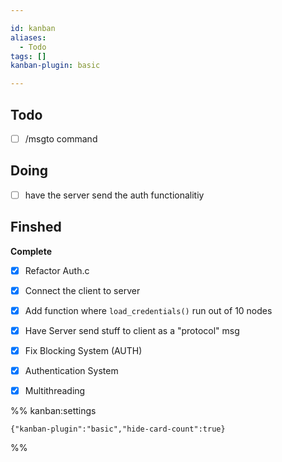 ```yaml
---

id: kanban
aliases:
  - Todo
tags: []
kanban-plugin: basic

---
```


## Todo

- [ ] /msgto command


## Doing

- [ ] have the server send the auth functionalitiy


## Finshed

**Complete**
- [x] Refactor Auth.c
- [x] Connect the client to server
- [x] Add function where `load_credentials()` run out of 10 nodes
- [x] Have Server send stuff to client as a "protocol" msg
- [x] Fix Blocking System (AUTH)
- [x] Authentication System
- [x] Multithreading




%% kanban:settings
```
{"kanban-plugin":"basic","hide-card-count":true}
```
%%